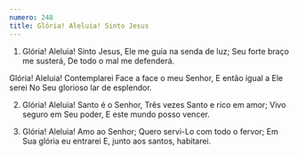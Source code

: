 ```yaml
---
numero: 248
title: Glória! Aleluia! Sinto Jesus
---
```

1. Glória! Aleluia! Sinto Jesus,
Ele me guia na senda de luz;
Seu forte braço me susterá,
De todo o mal me defenderá.

Glória! Aleluia! Contemplarei
Face a face o meu Senhor,
E então igual a Ele serei
No Seu glorioso lar de esplendor.

2. Glória! Aleluia! Santo é o Senhor,
Três vezes Santo e rico em amor;
Vivo seguro em Seu poder,
E este mundo posso vencer.

3. Glória! Aleluia! Amo ao Senhor;
Quero servi-Lo com todo o fervor;
Em Sua glória eu entrarei
E, junto aos santos, habitarei.
